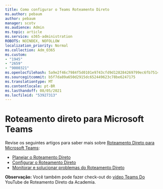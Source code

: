 ```yaml
---
title: Como configurar o Teams Roteamento Direto
ms.author: pebaum
author: pebaum
manager: scotv
ms.audience: Admin
ms.topic: article
ms.service: o365-administration
ROBOTS: NOINDEX, NOFOLLOW
localization_priority: Normal
ms.collection: Adm_O365
ms.custom:
- "1945"
- "2659"
- "9000321"
ms.openlocfilehash: 5a9e2f46c7984f5d0101e9743cfd9d128284269799ec6fb7514a9176b857170c
ms.sourcegitcommit: b5f7da89a650d2915dc652449623c78be6247175
ms.translationtype: MT
ms.contentlocale: pt-BR
ms.lasthandoff: 08/05/2021
ms.locfileid: "53927313"
---
```

# <a name="direct-routing-for-microsoft-teams"></a>Roteamento direto para Microsoft Teams

Revise os seguintes artigos para saber mais sobre [Roteamento Direto para Microsoft Teams](https://docs.microsoft.com/MicrosoftTeams/direct-routing-landing-page): 

- [Planejar o Roteamento Direto](https://docs.microsoft.com/MicrosoftTeams/direct-routing-plan)
- [Configurar o Roteamento Direto](https://docs.microsoft.com/MicrosoftTeams/direct-routing-configure) 
- [Monitorar e solucionar problemas do Roteamento Direto](https://docs.microsoft.com/MicrosoftTeams/direct-routing-monitor-and-troubleshoot)

**Observação:** Você também pode fazer check-out do [vídeo Teams Do](https://www.youtube.com/watch?v=1ASftX_Msb8&index=10&list=PLaSOUojkSiGnKuE30ckcjnDVkMNqDv0Vl) YouTube de Roteamento Direto da Academia.